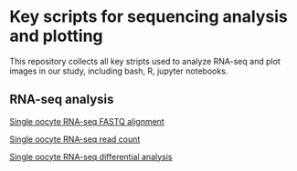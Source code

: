 # Key scripts for sequencing analysis and plotting

This repository collects all key stripts used to analyze RNA-seq and plot images in our study, including bash, R, jupyter notebooks.

## RNA-seq analysis
[Single oocyte RNA-seq FASTQ alignment](https://github.com/Di-aswater/public-scripts-Dis3cKO/blob/master/codes/alignment_example)

[Single oocyte RNA-seq read count](https://github.com/Di-aswater/public-scripts-Dis3cKO/blob/master/codes/read_count_example)

[Single oocyte RNA-seq differential analysis](https://pages.github.com/)
